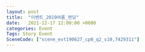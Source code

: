 ```yaml
---
layout: post
title:  "이벤트_2019여름_엔딩"
date:   2021-12-17 12:00:00 +0000
categories: Event
Tags: Story Event
SceneCode: ["scene_evt190627_cp0_q2_s10,7429311"]
---
```

